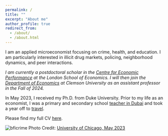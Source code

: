 ```yaml
---
permalink: /
title: ""
excerpt: "About me"
author_profile: true
redirect_from: 
  - /about/
  - /about.html
---
```


<meta name="google-site-verification" content="F1PA5O0lN6ADr5Cde5ABVSGNCeayniG2Il_SGyFGQjA" />

I am an applied microeconomist focusing on crime, health, and education. I am particularly interested in illicit drug markets, policing, neighborhood dynamics, and peer interactions. 

*I am currently a postdoctoral scholar in the [Centre for Economic Performance](https://cep.lse.ac.uk/) at the London School of Economics. I will then join the [Department of Economics](https://www.clemson.edu/business/departments/economics/index.html) at Clemson University as an assistant professor in the Fall of 2024.*

In May 2023, I received my Ph.D. from Duke University. Prior to my life as an economist, I was a primary and secondary school [teacher in Dubai](https://adamsoliman.github.io/teaching/) and took a year off to [travel](https://twitter.com/adamksoliman/status/1402014895214776331?s=20&t=kWelDx7GIkrv42lqRBRhfQ). 

Please find my full CV [here](https://adamsoliman.github.io/files/AdamSolimanCV.pdf).

![bficrime](https://adamsoliman.github.io/assets/1sgosXVA.jpeg) 
Photo Credit: [University of Chicago, May 2023](https://bfi.uchicago.edu/event/conference-on-the-economics-of-crime-and-justice-3/)
